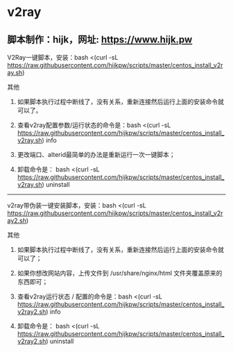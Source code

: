 # v2ray

脚本制作：hijk，网址: https://www.hijk.pw
----------------------------------------------------------------------------------------------------------------

V2Ray一键脚本，安装：bash <(curl -sL https://raw.githubusercontent.com/hijkpw/scripts/master/centos_install_v2ray.sh)

其他

1. 如果脚本执行过程中断线了，没有关系，重新连接然后运行上面的安装命令就可以了。

2. 查看v2ray配置参数/运行状态的命令是：bash <(curl -sL https://raw.githubusercontent.com/hijkpw/scripts/master/centos_install_v2ray.sh) info

3. 更改端口、alterid最简单的办法是重新运行一次一键脚本；

4. 卸载命令是： bash <(curl -sL https://raw.githubusercontent.com/hijkpw/scripts/master/centos_install_v2ray.sh) uninstall

----------------------------------------------------------------------------------------------------------------
v2ray带伪装一键安装脚本，安装：bash <(curl -sL https://raw.githubusercontent.com/hijkpw/scripts/master/centos_install_v2ray2.sh)

其他

1. 如果脚本执行过程中断线了，没有关系，重新连接然后运行上面的安装命令就可以了；

2. 如果你想改网站内容，上传文件到 /usr/share/nginx/html 文件夹覆盖原来的东西即可；

3. 查看v2ray运行状态 / 配置的命令是：bash <(curl -sL https://raw.githubusercontent.com/hijkpw/scripts/master/centos_install_v2ray2.sh) info

5. 卸载命令是： bash <(curl -sL https://raw.githubusercontent.com/hijkpw/scripts/master/centos_install_v2ray2.sh) uninstall
